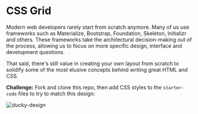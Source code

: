 # CSS Grid

Modern web developers rarely start from scratch anymore. Many of us use frameworks such as Materialize, Bootstrap, Foundation, Skeleton, Initializr and others. These frameworks take the architectural decision-making out of the process, allowing us to focus on more specific design, interface and development questions.

That said, there's still value in creating your own layout from scratch to solidify some of the most elusive concepts behind writing great HTML and CSS.

**Challenge:** Fork and clone this repo, then add CSS styles to the `starter-code` files to try to match this design:

![ducky-design](https://cloud.githubusercontent.com/assets/7833470/10686168/389ac60e-7916-11e5-8e87-013509a89a38.png)
